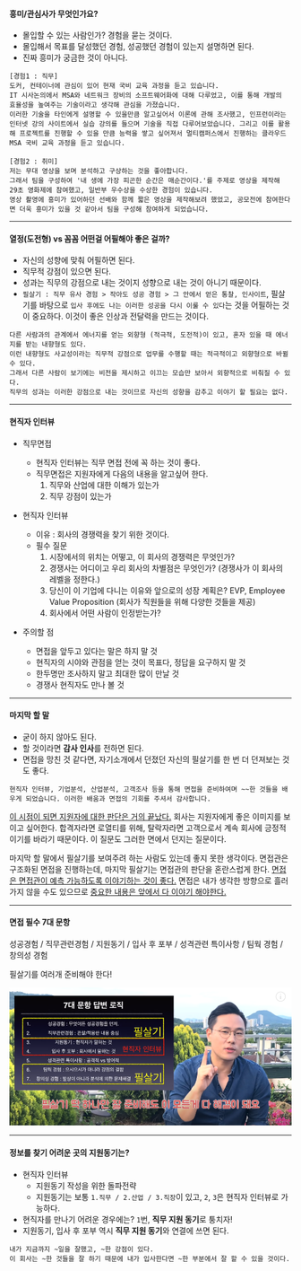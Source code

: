 #### 흥미/관심사가 무엇인가요?

- 몰입할 수 있는 사람인가? 경험을 묻는 것이다.
- 몰입해서 목표를 달성했던 경험, 성공했던 경험이 있는지 설명하면 된다.
- 진짜 흥미가 궁금한 것이 아니다.

```
[경험1 : 직무]
도커, 컨테이너에 관심이 있어 현재 국비 교육 과정을 듣고 있습니다.
IT 시사논의에서 MSA와 네트워크 장비의 소프트웨어화에 대해 다루었고, 이를 통해 개발의 효율성을 높여주는 기술이라고 생각해 관심을 가졌습니다.
이러한 기술을 타인에게 설명할 수 있을만큼 알고싶어서 이론에 관해 조사했고, 인프런이라는 인터넷 강의 사이트에서 실습 강의를 들으며 기술을 직접 다루어보았습니다. 그리고 이를 활용해 프로젝트를 진행할 수 있을 만큼 능력을 쌓고 싶어져서 멀티캠퍼스에서 진행하는 클라우드 MSA 국비 교육 과정을 듣고 있습니다.

[경험2 : 취미]
저는 무대 영상을 보며 분석하고 구상하는 것을 좋아합니다.
그래서 팀을 구성하여 '내 생에 가장 피곤한 순간은 매순간이다.'를 주제로 영상을 제작해 29초 영화제에 참여했고, 일반부 우수상을 수상한 경험이 있습니다.
영상 촬영에 흥미가 있어하던 선배와 함께 짧은 영상을 제작해보려 했었고, 공모전에 참여한다면 더욱 흥미가 있을 것 같아서 팀을 구성해 참여하게 되었습니다.
```



---



#### 열정(도전형) vs 꼼꼼 어떤걸 어필해야 좋은 걸까?

- 자신의 성향에 맞춰 어필하면 된다.
- 직무적 강점이 있으면 된다.
- 성과는 직무의 강점으로 내는 것이지 성향으로 내는 것이 아니기 때문이다.
- `필살기 : 직무 유사 경험 > 작아도 성공 경험 > 그 안에서 얻은 통찰, 인사이트`, 필살기를 바탕으로 `입사 후에도 나는 이러한 성공을 다시 이룰 수 있다`는 것을 어필하는 것이 중요하다. 이것이 좋은 인상과 전달력을 만드는 것이다.

```
다른 사람과의 관계에서 에너지를 얻는 외향형 (적극적, 도전적)이 있고, 혼자 있을 때 에너지를 받는 내향형도 있다.
이런 내향형도 사교성이라는 직무적 강점으로 업무를 수행할 때는 적극적이고 외향형으로 바뀔 수 있다.
그래서 다른 사람이 보기에는 비전을 제시하고 이끄는 모습만 보아서 외향적으로 비춰질 수 있다.
직무의 성과는 이러한 강점으로 내는 것이므로 자신의 성향을 감추고 이야기 할 필요는 없다.
```



---



#### 현직자 인터뷰

- 직무면접
  - 현직자 인터뷰는 직무 면접 전에 꼭 하는 것이 좋다.
  - 직무면접은 지원자에게 다음의 내용을 알고싶어 한다.
    1. 직무와 산업에 대한 이해가 있는가
    2. 직무 강점이 있는가



- 현직자 인터뷰
  - 이유 : 회사의 경쟁력을 찾기 위한 것이다.
  - 필수 질문
    1. 시장에서의 위치는 어떻고, 이 회사의 경쟁력은 무엇인가?
    2. 경쟁사는 어디이고 우리 회사의 차별점은 무엇인가? (경쟁사가 이 회사의 레벨을 정한다.)
    3. 당신이 이 기업에 다니는 이유와 앞으로의 성장 계획은? EVP, Employee Value Proposition (회사가 직원들을 위해 다양한 것들을 제공)
    4. 회사에서 어떤 사람이 인정받는가?



- 주의할 점
  - 면접을 앞두고 있다는 말은 하지 말 것
  - 현직자의 시야와 관점을 얻는 것이 목표다, 정답을 요구하지 말 것
  - 한두명만 조사하지 말고 최대한 많이 만날 것
  - 경쟁사 현직자도 만나 볼 것



---



#### 마지막 할 말

- 굳이 하지 않아도 된다.
- 할 것이라면 **감사 인사**를 전하면 된다.
- 면접을 망친 것 같다면, 자기소개에서 던졌던 자신의 필살기를 한 번 더 던져보는 것도 좋다.

```
현직자 인터뷰, 기업분석, 산업분석, 고객조사 등을 통해 면접을 준비하여며 ~~한 것들을 배우게 되었습니다. 이러한 배움과 면접의 기회를 주셔서 감사합니다.
```

<u>이 시점이 되면 지원자에 대한 판단은 거의 끝났다.</u>
회사는 지원자에게 좋은 이미지를 보이고 싶어한다.
합격자라면 로열티를 위해, 탈락자라면 고객으로서 계속 회사에 긍정적이기를 바라기 때문이다.
이 질문도 그러한 면에서 던지는 질문이다.

마지막 할 말에서 필살기를 보여주려 하는 사람도 있는데 좋지 못한 생각이다.
면접관은 구조화된 면접을 진행하는데, 마지막 필살기는 면접관의 판단을 혼란스럽게 한다.
<u>면접은 면접관이 예측 가능하도록 이야기하는 것이 좋다.</u>
면접은 내가 생각한 방향으로 흘러가지 않을 수도 있으므로 <u>중요한 내용은 앞에서 다 이야기 해야한다.</u>



---



#### 면접 필수 7대 문항

성공경험 / 직무관련경험 / 지원동기 / 입사 후 포부 / 성격관련 특이사항 / 팀웍 경험 / 창의성 경험

필살기를 여러개 준비해야 한다!

![image-20210124002611193](images/image-20210124002611193.png)



---



#### 정보를 찾기 어려운 곳의 지원동기는?

- 현직자 인터뷰
  - 지원동기 작성을 위한 돌파전략
  - 지원동기는 보통 `1.직무 / 2.산업 / 3.직장`이 있고, `2`, `3`은 현직자 인터뷰로 가능하다.
- 현직자를 만나기 어려운 경우에는? `1`번, **직무 지원 동기**로 퉁치자!
- 지원동기, 입사 후 포부 역시 **직무 지원 동기**와 연결에 쓰면 된다.

```
내가 지금까지 ~일을 잘했고, ~한 강점이 있다.
이 회사는 ~한 것들을 잘 하기 때문에 내가 입사한다면 ~한 부분에서 잘 할 수 있을 것이다.
```